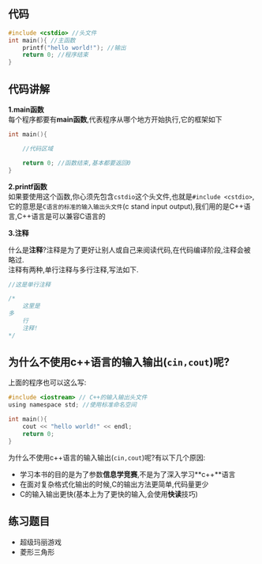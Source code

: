 ## 代码



```c
#include <cstdio> //头文件
int main(){ //主函数
    printf("hello world!"); //输出
    return 0; //程序结束
}
```

## 代码讲解


**1.main函数**  
每个程序都要有**main函数**,代表程序从哪个地方开始执行,它的框架如下

```c
int main(){

    //代码区域

    return 0; //函数结束,基本都要返回0
}
```

**2.printf函数**  
如果要使用这个函数,你心须先包含`cstdio`这个头文件,也就是`#include <cstdio>`,它的意思是`C语言的标准的输入输出头文件`(c stand input output),我们用的是C++语言,C++语言是可以兼容C语言的  


**3.注释**

什么是**注释**?注释是为了更好让别人或自己来阅读代码,在代码编译阶段,注释会被略过.  
注释有两种,单行注释与多行注释,写法如下.

```c
//这是单行注释

/*
    这里是
多
    行
    注释!
*/
```

## 为什么不使用c++语言的输入输出(`cin,cout`)呢? 

上面的程序也可以这么写:

```c
#include <iostream> // C++的输入输出头文件
using namespace std; //使用标准命名空间

int main(){
    cout << "hello world!" << endl;
    return 0;
}
```

为什么不使用c++语言的输入输出(`cin,cout`)呢?有以下几个原因:  

  - 学习本书的目的是为了参数**信息学竞赛**,不是为了深入学习**c++**语言
  - 在面对复杂格式化输出的时候,C的输出方法更简单,代码量更少
  - C的输入输出更快(基本上为了更快的输入,会使用**快读**技巧)


## 练习题目

 - 超级玛丽游戏
 - 菱形三角形
